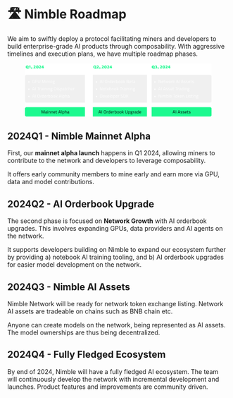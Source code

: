 # 🛣️ Nimble Roadmap

We aim to swiftly deploy a protocol facilitating miners and developers to build enterprise-grade AI products through composability. With aggressive timelines and execution plans, we have multiple roadmap phases.

<figure><img src="../.gitbook/assets/Group 1312317524 (1).png" alt=""><figcaption></figcaption></figure>

## 2024Q1 - Nimble Mainnet Alpha

First, our **mainnet alpha launch** happens in Q1 2024, allowing miners to contribute to the network and developers to leverage composability.

It offers early community members to mine early and earn more via GPU, data and model contributions.

## 2024Q2 - AI Orderbook Upgrade

The second phase is focused on **Network Growth** with AI orderbook upgrades. This involves expanding GPUs, data providers and AI agents on the network.

It supports developers building on Nimble to expand our ecosystem further by providing a) notebook AI training tooling, and b) AI orderbook upgrades for easier model development on the network.

## 2024Q3 - Nimble AI Assets

Nimble Network will be ready for network token exchange listing. Network AI assets are tradeable on chains such as BNB chain etc.

Anyone can create models on the network, being represented as AI assets. The model ownerships are thus being decentralized.

## 2024Q4 - Fully Fledged Ecosystem

By end of 2024, Nimble will have a fully fledged AI ecosystem. The team will continuously develop the network with incremental development and launches. Product features and improvements are community driven.



